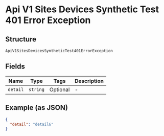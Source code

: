 
# Api V1 Sites Devices Synthetic Test 401 Error Exception

## Structure

`ApiV1SitesDevicesSyntheticTest401ErrorException`

## Fields

| Name | Type | Tags | Description |
|  --- | --- | --- | --- |
| `detail` | `string` | Optional | - |

## Example (as JSON)

```json
{
  "detail": "detail6"
}
```

